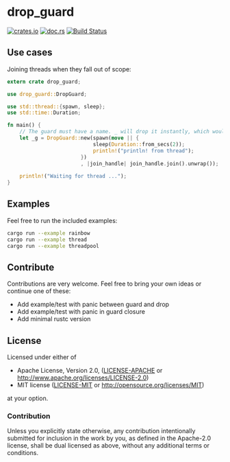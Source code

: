 # drop_guard

[![crates.io](https://img.shields.io/crates/v/drop_guard.svg)](https://crates.io/crates/drop_guard)
[![doc.rs](https://docs.rs/drop_guard/badge.svg)](https://docs.rs/drop_guard)
[![Build Status](https://travis-ci.org/dns2utf8/drop_guard.svg?branch=master)](https://travis-ci.org/dns2utf8/drop_guard)

## Use cases

Joining threads when they fall out of scope:

```rust
extern crate drop_guard;

use drop_guard::DropGuard;

use std::thread::{spawn, sleep};
use std::time::Duration;

fn main() {
    // The guard must have a name. _ will drop it instantly, which would lead to unexpected results
    let _g = DropGuard::new(spawn(move || {
                            sleep(Duration::from_secs(2));
                            println!("println! from thread");
                        })
                        , |join_handle| join_handle.join().unwrap());
    
    println!("Waiting for thread ...");
}
```

## Examples

Feel free to run the included examples:

```bash
cargo run --example rainbow
cargo run --example thread
cargo run --example threadpool
```

## Contribute

Contributions are very welcome.
Feel free to bring your own ideas or continue one of these:

* Add example/test with panic between guard and drop
* Add example/test with panic in guard closure
* Add minimal rustc version

## License

Licensed under either of

 * Apache License, Version 2.0, ([LICENSE-APACHE](LICENSE-APACHE) or http://www.apache.org/licenses/LICENSE-2.0)
 * MIT license ([LICENSE-MIT](LICENSE-MIT) or http://opensource.org/licenses/MIT)

at your option.

### Contribution

Unless you explicitly state otherwise, any contribution intentionally
submitted for inclusion in the work by you, as defined in the Apache-2.0
license, shall be dual licensed as above, without any additional terms or
conditions.
